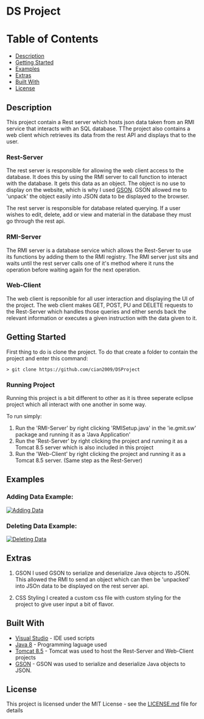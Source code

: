 # DS Project

# Table of Contents
* [Description](#description)
* [Getting Started](#getting-started)
* [Examples](#examples)
* [Extras](#extras)
* [Built With](#built-with)
* [License](#license)

## Description
This project contain a Rest server which hosts json data taken from an RMI service that interacts with an SQL database. TThe project also contains a web client which retrieves its data from the rest API and displays that to the user.

### Rest-Server
The rest server is responsible for allowing the web client access to the database. It does this by using the RMI server to call function to interact with the database. It gets this data as an object. The object is no use to display on the website, which is why I used [GSON](https://en.wikipedia.org/wiki/Gson). GSON allowed me to 'unpack' the object easily into JSON data to be displayed to the browser.

The rest server is responsible for database related querying. If a user wishes to edit, delete, add or view and material in the database they must go through the rest api.

### RMI-Server
The RMI server is a database service which allows the Rest-Server to use its functions by adding them to the RMI registry. The RMI server just sits and waits until the rest server calls one of it's method where it runs the operation before waiting again for the next operation.

### Web-Client
The web client is repsonible for all user interaction and displaying the UI of the project. The web client makes  GET, POST, PU and DELETE requests to the Rest-Server which handles those queries and either sends back the relevant information or executes a given instruction with the data given to it.

## Getting Started
First thing to do is clone the project. To do that create a folder to contain the project and enter this command:
```
> git clone https://github.com/cian2009/DSProject
```
### Running Project
Running this project is a bit different to other as it is three seperate eclipse project which all interact with one another in some way.

To run simply:

1. Run the 'RMI-Server' by right clicking 'RMISetup.java' in the 'ie.gmit.sw' package and running it as a 'Java Application'
2. Run the 'Rest-Server' by right clicking the project and running it as a Tomcat 8.5 server which is also included in this project
3. Run the 'Web-Client' by right clicking the project and running it as a Tomcat 8.5 server. (Same step as the Rest-Server)

## Examples
### Adding Data Example:
[![Adding Data](https://imgur.com/WB79WMk.png)](https://youtu.be/BiQYRsMpJWI)

### Deleting Data Example:
[![Deleting Data](https://imgur.com/gc2v3fj.png)](https://youtu.be/exTfFLUWLEQ)

## Extras
1. GSON
I used GSON to serialize and deserialize Java objects to JSON. This allowed the RMI to send an object which can then be 'unpacked' into JSOn data to be displayed on the rest server api.

2. CSS Styling
I created a custom css file with custom styling for the project to give user input a bit of flavor.


## Built With

* [Visual Studio](https://www.visualstudio.com/) - IDE used scripts
* [Java 8](https://www.oracle.com/technetwork/java/javase/downloads/jdk8-downloads-2133151.html) - Programming laguage used
* [Tomcat 8.5](https://tomcat.apache.org/download-80.cgi) - Tomcat was used to host the Rest-Server and Web-Client projects
* [GSON](https://repo1.maven.org/maven2/com/google/code/gson/gson/2.6.2/) - GSON was used to serialize and deserialize Java objects to JSON.

## License

This project is licensed under the MIT License - see the [LICENSE.md](LICENSE) file for details
